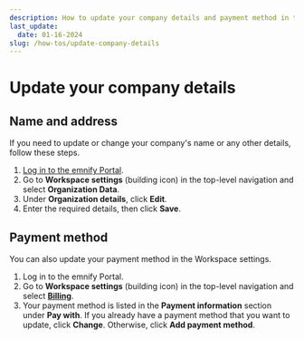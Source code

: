 ```yaml
---
description: How to update your company details and payment method in the emnify Portal
last_update: 
  date: 01-16-2024
slug: /how-tos/update-company-details
---
```


# Update your company details

## Name and address

If you need to update or change your company's name or any other details, follow these steps.

1. [Log in to the emnify Portal](https://portal.emnify.com/sign/).
1. Go to **Workspace settings** (building icon) in the top-level navigation and select **Organization Data**.
1. Under **Organization details**, click **Edit**.
1. Enter the required details, then click **Save**.

## Payment method

You can also update your payment method in the Workspace settings.

1. Log in to the emnify Portal.
1. Go to **Workspace settings** (building icon) in the top-level navigation and select [**Billing**](https://portal.emnify.com/organisation-settings/billing).
1. Your payment method is listed in the **Payment information** section under **Pay with**.
If you already have a payment method that you want to update, click **Change**.
Otherwise, click **Add payment method**.
